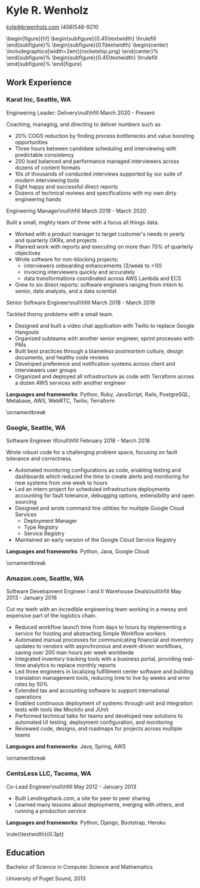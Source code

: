 # Kyle R. Wenholz

<kyle@krwenholz.com>
(406)546-9210

\begin{figure}[h!]
\begin{subfigure}{0.45\textwidth}
\hrulefill
\end{subfigure}%
\begin{subfigure}{0.1\textwidth}
\begin{center}
\includegraphics[width=2em]{rocketship.png}
\end{center}%
\end{subfigure}%
\begin{subfigure}{0.45\textwidth}
\hrulefill
\end{subfigure}%
\end{figure}

## Work Experience

### Karat Inc, Seattle, WA

Engineering Leader: Delivery\null\hfill March 2020 - Present

Coaching, managing, and directing to deliver numbers such as

- 20% COGS reduction by finding process bottlenecks and value boosting opportunities
- Three hours between candidate scheduling and interviewing with predictable consistency
- 200 load balanced and performance managed interviewers across dozens of content formats
- 10s of thousands of conducted interviews supported by our suite of modern interviewing tools
- Eight happy and successful direct reports
- Dozens of technical reviews and specifications with my own dirty engineering hands

Engineering Manager\null\hfill March 2019 - March 2020

Built a small, mighty team of three with a focus all things data.

- Worked with a product manager to target customer's needs in yearly and quarterly OKRs, and projects
- Planned work with reports and executing on more than 70% of quarterly objectives
- Wrote software for non-blocking projects:
  - interviewers onboarding enhancements (3/week to >10)
  - invoicing interviewers quickly and accurately
  - data transformations coordinated across AWS Lambda and ECS
- Grew to six direct reports: software engineers ranging from intern to senior, data analysts, and a data scientist

Senior Software Engineer\null\hfill March 2018 - March 2019

Tackled thorny problems with a small team.

- Designed and built a video chat application with Twilio to replace Google Hangouts
- Organized subteams with another senior engineer, sprint processes with PMs
- Built best practices through a blameless postmortem culture, design documents, and healthy code reviews
- Developed preference and notification systems across client and interviewers user groups
- Organized and deployed all infrastructure as code with Terraform across a dozen AWS services with another engineer

**Languages and frameworks**: Python, Ruby, JavaScript, Rails, PostgreSQL, Metabase, AWS, WebRTC, Twilio, Terraform

\ornamentbreak

### Google, Seattle, WA

Software Engineer III\null\hfill February 2016 - March 2018

Wrote robust code for a challenging problem space, focusing on fault tolerance and correctness.

- Automated monitoring configurations as code, enabling testing and dashboards which reduced the time to create alerts and monitoring for new systems from one week to hours
- Led an intern project for scheduled infrastructure deployments accounting for fault tolerance, debugging options, extensibility and open sourcing
- Designed and wrote command line utilities for multiple Google Cloud Services
  - Deployment Manager
  - Type Registry
  - Service Registry
- Maintained an early version of the Google Cloud Service Registry

**Languages and frameworks**: Python, Java, Google Cloud

\ornamentbreak

### Amazon.com, Seattle, WA

Software Development Engineer I and II Warehouse Deals\null\hfill May 2013 - January 2016

Cut my teeth with an incredible engineering team working in a messy and expensive part of
the logistics chain.

- Reduced workflow launch time from days to hours by implementing a service for hosting and abstracting Simple Workflow workers
- Automated manual processes for communicating financial and inventory updates to vendors with asynchronous and event-driven workflows, saving over 200 man hours per week worldwide
- Integrated inventory tracking tools with a business portal, providing real-time analytics to replace monthly reports
- Led three engineers in localizing fulfillment center software and building translation management tools, reducing time to live by weeks and error rates by 50%
- Extended tax and accounting software to support international operations
- Enabled continuous deployment of systems through unit and integration tests with tools like Mockito and JUnit
- Performed technical talks for teams and developed new solutions to automated UI testing, deployment configuration, and monitoring
- Reviewed code, designs, and roadmaps for projects across multiple teams

**Languages and frameworks**: Java, Spring, AWS

\ornamentbreak

### CentsLess LLC, Tacoma, WA

Co-Lead Engineer\null\hfill May 2012 - January 2013

- Built Lendingshack.com, a site for peer to peer sharing
- Learned many lessons about deployments, merging with others, and running a production service

**Languages and frameworks**: Python, Django, Bootstrap, Heroku

\rule{\textwidth}{0.3pt}

## Education

Bachelor of Science in Computer Science and Mathematics

University of Puget Sound, 2013
